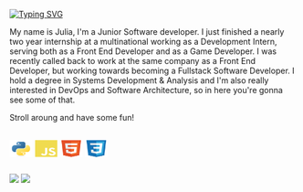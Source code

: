 [![Typing SVG](https://readme-typing-svg.demolab.com?font=Fira+Code&pause=1000&color=F693F7&random=false&width=455&lines=Hello%2C+folks!+)](https://git.io/typing-svg)

My name is Julia, I'm a Junior Software developer. I just finished a nearly two year internship at a multinational working as a Development Intern, serving both as a Front End Developer and as a Game Developer. I was recently called back to work at the same company as a Front End Developer, but working towards becoming a Fullstack Software Developer. 
I hold a degree in Systems Development & Analysis and I'm also really interested in DevOps and Software Architecture, so in here you're gonna see some of that. 

Stroll aroung and have some fun! 

<div style="display: inline_block"><br>
   <img align="center" alt="Julia-React" height="30" width="40" src="https://raw.githubusercontent.com/devicons/devicon/master/icons/python/python-original.svg">
  <img align="center" alt="Julia-Js" height="30" width="40" src="https://raw.githubusercontent.com/devicons/devicon/master/icons/javascript/javascript-plain.svg">
  <img align="center" alt="Julia-HTML" height="30" width="40" src="https://raw.githubusercontent.com/devicons/devicon/master/icons/html5/html5-original.svg">
  <img align="center" alt="Julia-CSS" height="30" width="40" src="https://raw.githubusercontent.com/devicons/devicon/master/icons/css3/css3-original.svg">
</div>

  ##

<div>
<a href="https://www.linkedin.com/in/moraes-julia" target="_blank"><img src="https://github.com/julinha2607/julinha2607/assets/99223979/5ef89c4f-28aa-42ae-b557-475eebe55371" target="_blank"></a> 
<a href = "mailto:soujuliamoraes@gmail.com"><img src="https://github.com/julinha2607/julinha2607/assets/99223979/bd6053e8-7054-4e65-afa5-bc03fadc92b6" target="_blank"></a>
</div>
